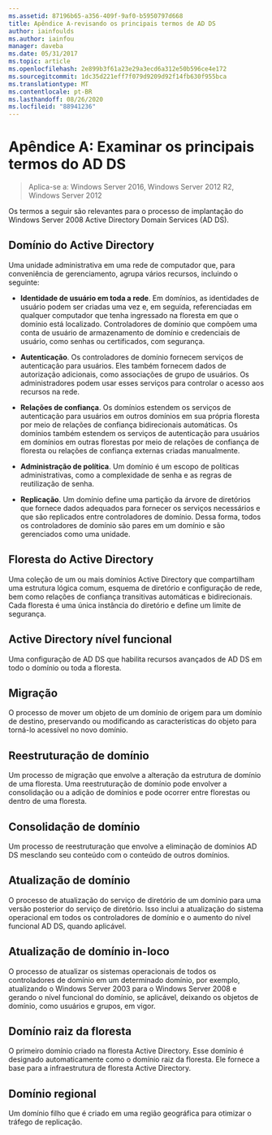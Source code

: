 ```yaml
---
ms.assetid: 87196b65-a356-409f-9af0-b5950797d668
title: Apêndice A-revisando os principais termos de AD DS
author: iainfoulds
ms.author: iainfou
manager: daveba
ms.date: 05/31/2017
ms.topic: article
ms.openlocfilehash: 2e899b3f61a23e29a3ecd6a312e50b596ce4e172
ms.sourcegitcommit: 1dc35d221eff7f079d9209d92f14fb630f955bca
ms.translationtype: MT
ms.contentlocale: pt-BR
ms.lasthandoff: 08/26/2020
ms.locfileid: "88941236"
---
```

# <a name="appendix-a-reviewing-key-ad-ds-terms"></a>Apêndice A: Examinar os principais termos do AD DS

>Aplica-se a: Windows Server 2016, Windows Server 2012 R2, Windows Server 2012

Os termos a seguir são relevantes para o processo de implantação do Windows Server 2008 Active Directory Domain Services (AD DS).

## <a name="active-directory-domain"></a>Domínio do Active Directory
Uma unidade administrativa em uma rede de computador que, para conveniência de gerenciamento, agrupa vários recursos, incluindo o seguinte:

-   **Identidade de usuário em toda a rede**. Em domínios, as identidades de usuário podem ser criadas uma vez e, em seguida, referenciadas em qualquer computador que tenha ingressado na floresta em que o domínio está localizado. Controladores de domínio que compõem uma conta de usuário de armazenamento de domínio e credenciais de usuário, como senhas ou certificados, com segurança.

-   **Autenticação**. Os controladores de domínio fornecem serviços de autenticação para usuários. Eles também fornecem dados de autorização adicionais, como associações de grupo de usuários. Os administradores podem usar esses serviços para controlar o acesso aos recursos na rede.

-   **Relações de confiança**. Os domínios estendem os serviços de autenticação para usuários em outros domínios em sua própria floresta por meio de relações de confiança bidirecionais automáticas. Os domínios também estendem os serviços de autenticação para usuários em domínios em outras florestas por meio de relações de confiança de floresta ou relações de confiança externas criadas manualmente.

-   **Administração de política**. Um domínio é um escopo de políticas administrativas, como a complexidade de senha e as regras de reutilização de senha.

-   **Replicação**. Um domínio define uma partição da árvore de diretórios que fornece dados adequados para fornecer os serviços necessários e que são replicados entre controladores de domínio. Dessa forma, todos os controladores de domínio são pares em um domínio e são gerenciados como uma unidade.

## <a name="active-directory-forest"></a>Floresta do Active Directory
Uma coleção de um ou mais domínios Active Directory que compartilham uma estrutura lógica comum, esquema de diretório e configuração de rede, bem como relações de confiança transitivas automáticas e bidirecionais. Cada floresta é uma única instância do diretório e define um limite de segurança.

## <a name="active-directory-functional-level"></a>Active Directory nível funcional
Uma configuração de AD DS que habilita recursos avançados de AD DS em todo o domínio ou toda a floresta.

## <a name="migration"></a>Migração
O processo de mover um objeto de um domínio de origem para um domínio de destino, preservando ou modificando as características do objeto para torná-lo acessível no novo domínio.

## <a name="domain-restructure"></a>Reestruturação de domínio
Um processo de migração que envolve a alteração da estrutura de domínio de uma floresta. Uma reestruturação de domínio pode envolver a consolidação ou a adição de domínios e pode ocorrer entre florestas ou dentro de uma floresta.

## <a name="domain-consolidation"></a>Consolidação de domínio
Um processo de reestruturação que envolve a eliminação de domínios AD DS mesclando seu conteúdo com o conteúdo de outros domínios.

## <a name="domain-upgrade"></a>Atualização de domínio
O processo de atualização do serviço de diretório de um domínio para uma versão posterior do serviço de diretório. Isso inclui a atualização do sistema operacional em todos os controladores de domínio e o aumento do nível funcional AD DS, quando aplicável.

## <a name="in-place-domain-upgrade"></a>Atualização de domínio in-loco
O processo de atualizar os sistemas operacionais de todos os controladores de domínio em um determinado domínio, por exemplo, atualizando o Windows Server 2003 para o Windows Server 2008 e gerando o nível funcional do domínio, se aplicável, deixando os objetos de domínio, como usuários e grupos, em vigor.

## <a name="forest-root-domain"></a>Domínio raiz da floresta
O primeiro domínio criado na floresta Active Directory. Esse domínio é designado automaticamente como o domínio raiz da floresta. Ele fornece a base para a infraestrutura de floresta Active Directory.

## <a name="regional-domain"></a>Domínio regional
Um domínio filho que é criado em uma região geográfica para otimizar o tráfego de replicação.




